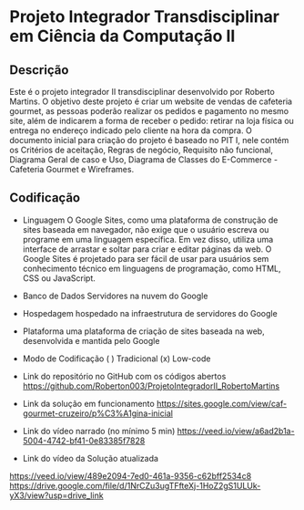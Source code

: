 # Projeto Integrador Transdisciplinar em Ciência da Computação II

## Descrição

Este é o projeto integrador II transdisciplinar desenvolvido por Roberto Martins. O objetivo deste projeto é 
criar um website de vendas de cafeteria gourmet, as pessoas poderão realizar os pedidos e pagamento no mesmo site, além de indicarem a forma de receber o pedido: retirar na loja física ou entrega no endereço indicado pelo cliente na hora da compra. O documento inicial para criação do projeto é baseado no PIT I, nele contém os Critérios de aceitação, Regras de negócio, Requisito não funcional, Diagrama Geral de caso e Uso, Diagrama de Classes do E-Commerce - Cafeteria Gourmet e Wireframes.

## Codificação

- Linguagem
O Google Sites, como uma plataforma de construção de sites baseada em navegador, não exige que o usuário escreva ou programe em uma linguagem específica. Em vez disso, utiliza uma interface de arrastar e soltar para criar e editar páginas da web. O Google Sites é projetado para ser fácil de usar para usuários sem conhecimento técnico em linguagens de programação, como HTML, CSS ou JavaScript.

- Banco de Dados
Servidores na nuvem do Google

- Hospedagem
hospedado na infraestrutura de servidores do Google

- Plataforma
uma plataforma de criação de sites baseada na web, desenvolvida e mantida pelo Google

- Modo de Codificação
( ) Tradicional
(x) Low-code

- Link do repositório no GitHub com os códigos abertos
https://github.com/Roberton003/ProjetoIntegradorII_RobertoMartins 

- Link da solução em funcionamento
https://sites.google.com/view/caf-gourmet-cruzeiro/p%C3%A1gina-inicial 

- Link do vídeo narrado (no mínimo 5 min)
https://veed.io/view/a6ad2b1a-5004-4742-bf41-0e83385f7828

- Link do vídeo da Solução atualizada

https://veed.io/view/489e2094-7ed0-461a-9356-c62bff2534c8
https://drive.google.com/file/d/1NrCZu3ugTFfteXj-1HoZ2gS1ULUk-yX3/view?usp=drive_link 


